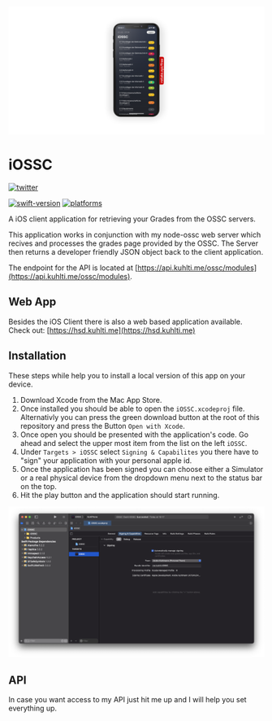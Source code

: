 ![Mockup](https://github.com/KuhlTime/iOSSC/blob/main/assets/mockup.png?raw=true)

# iOSSC
 [![twitter](https://img.shields.io/badge/Twitter-%40KuhlTime-1DA1F2)](https://twitter.com/@KuhlTime)

[![swift-version](https://img.shields.io/badge/swift-5.3-orange.svg)](https://github.com/apple/swift)
[![platforms](https://img.shields.io/badge/platform-iOS-lightgrey)]()


A iOS client application for retrieving your Grades from the OSSC servers.

This application works in conjunction with my node-ossc web server which recives and processes the grades page provided by the OSSC.
The Server then returns a developer friendly JSON object back to the client application. 

The endpoint for the API is located at [https://api.kuhlti.me/ossc/modules](https://api.kuhlti.me/ossc/modules).

## Web App
Besides the iOS Client there is also a web based application available. <br>
Check out: [https://hsd.kuhlti.me](https://hsd.kuhlti.me)

## Installation
These steps while help you to install a local version of this app on your device.

1. Download Xcode from the Mac App Store.
2. Once installed you should be able to open the `iOSSC.xcodeproj` file. Alternativly you can press the green download button at the root of this repository and press the Button `Open with Xcode`.
3. Once open you should be presented with the application's code. Go ahead and select the upper most item from the list on the left `iOSSC`.
4. Under `Targets > iOSSC` select `Signing & Capabilites` you there have to "sign" your application with your personal apple id.
5. Once the application has been signed you can choose either a Simulator or a real physical device from the dropdown menu next to the status bar on the top.
6. Hit the play button and the application should start running.

![Xcode Setup](https://github.com/KuhlTime/iOSSC/blob/main/assets/xcode-setup.png?raw=true)

## API
In case you want access to my API just hit me up and I will help you set everything up.